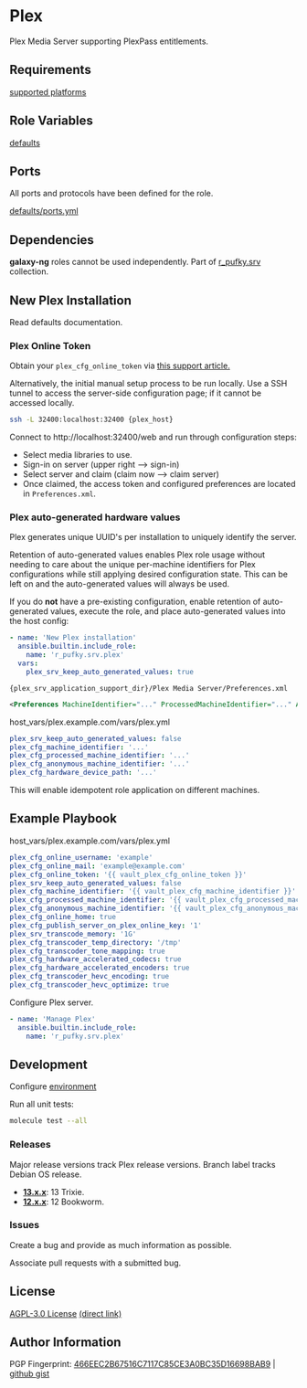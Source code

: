 # Plex
Plex Media Server supporting PlexPass entitlements.

## Requirements
[supported platforms](https://github.com/r-pufky/ansible_plex/blob/main/meta/main.yml)

## Role Variables
[defaults](https://github.com/r-pufky/ansible_plex/tree/main/defaults/main)

## Ports
All ports and protocols have been defined for the role.

[defaults/ports.yml](https://github.com/r-pufky/ansible_plex/blob/main/defaults/main/ports.yml)

## Dependencies
**galaxy-ng** roles cannot be used independently. Part of
[r_pufky.srv](https://github.com/r-pufky/ansible_collection_srv) collection.

## New Plex Installation
Read defaults documentation.

### Plex Online Token
Obtain your `plex_cfg_online_token` via [this support article.](https://support.plex.tv/articles/204059436-finding-an-authentication-token-x-plex-token/)

Alternatively, the initial manual setup process to be run locally. Use a SSH
tunnel to access the server-side configuration page; if it cannot be accessed
locally.

``` bash
ssh -L 32400:localhost:32400 {plex_host}
```

Connect to http://localhost:32400/web and run through configuration steps:
* Select media libraries to use.
* Sign-in on server (upper right --> sign-in)
* Select server and claim (claim now --> claim server)
* Once claimed, the access token and configured preferences are located in
  `Preferences.xml`.

### Plex auto-generated hardware values
Plex generates unique UUID's per installation to uniquely identify the server.

Retention of auto-generated values enables Plex role usage without needing to
care about the unique per-machine identifiers for Plex configurations while
still applying desired configuration state. This can be left on and the
auto-generated values will always be used.

If you do **not** have a pre-existing configuration, enable retention of
auto-generated values, execute the role, and place auto-generated values into
the host config:

``` yaml
- name: 'New Plex installation'
  ansible.builtin.include_role:
    name: 'r_pufky.srv.plex'
  vars:
    plex_srv_keep_auto_generated_values: true
```

`{plex_srv_application_support_dir}/Plex Media Server/Preferences.xml`
``` xml
<Preferences MachineIdentifier="..." ProcessedMachineIdentifier="..." AnonymousMachineIdentifier="..." HardwareDevicePath="..." .../>
```

host_vars/plex.example.com/vars/plex.yml
``` yaml
plex_srv_keep_auto_generated_values: false
plex_cfg_machine_identifier: '...'
plex_cfg_processed_machine_identifier: '...'
plex_cfg_anonymous_machine_identifier: '...'
plex_cfg_hardware_device_path: '...'
```

This will enable idempotent role application on different machines.

## Example Playbook
host_vars/plex.example.com/vars/plex.yml
``` yaml
plex_cfg_online_username: 'example'
plex_cfg_online_mail: 'example@example.com'
plex_cfg_online_token: '{{ vault_plex_cfg_online_token }}'
plex_srv_keep_auto_generated_values: false
plex_cfg_machine_identifier: '{{ vault_plex_cfg_machine_identifier }}'
plex_cfg_processed_machine_identifier: '{{ vault_plex_cfg_processed_machine_identifier }}'
plex_cfg_anonymous_machine_identifier: '{{ vault_plex_cfg_anonymous_machine_identifier }}'
plex_cfg_online_home: true
plex_cfg_publish_server_on_plex_online_key: '1'
plex_srv_transcode_memory: '1G'
plex_cfg_transcoder_temp_directory: '/tmp'
plex_cfg_transcoder_tone_mapping: true
plex_cfg_hardware_accelerated_codecs: true
plex_cfg_hardware_accelerated_encoders: true
plex_cfg_transcoder_hevc_encoding: true
plex_cfg_transcoder_hevc_optimize: true
```

Configure Plex server.
``` yaml
- name: 'Manage Plex'
  ansible.builtin.include_role:
    name: 'r_pufky.srv.plex'
```

## Development
Configure [environment](https://github.com/r-pufky/ansible_collection_srv/blob/main/docs/dev/environment/README.md)

Run all unit tests:
``` bash
molecule test --all
```

### Releases
Major release versions track Plex release versions. Branch label tracks
Debian OS release.

* **[13.x.x](https://github.com/r-pufky/ansible_plex)**: 13 Trixie.
* **[12.x.x](https://github.com/r-pufky/ansible_plex/tree/12.x)**: 12 Bookworm.

### Issues
Create a bug and provide as much information as possible.

Associate pull requests with a submitted bug.

## License
[AGPL-3.0 License](https://www.tldrlegal.com/license/gnu-affero-general-public-license-v3-agpl-3-0)
 [(direct link)](https://github.com/r-pufky/ansible_plex/blob/main/LICENSE)

## Author Information
PGP Fingerprint: [466EEC2B67516C7117C85CE3A0BC35D16698BAB9](https://keys.openpgp.org/vks/v1/by-fingerprint/466EEC2B67516C7117C85CE3A0BC35D16698BAB9)
| [github gist](https://gist.github.com/r-pufky/a8df36977c55b5bb20829267c4c49d22)
